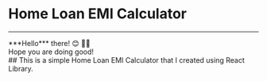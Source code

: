 
# Home Loan EMI Calculator
<hr >
***Hello*** there! 😊 👋🏻 
<br>
Hope you are doing good!
<br>
## This is a simple Home Loan EMI Calculator that I created using React Library.






